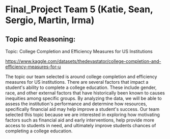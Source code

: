 # Final_Project Team 5 (Katie, Sean, Sergio, Martin, Irma)

## Topic and Reasoning:

Topic: College Completion and Efficiency Measures for US Institutions

https://www.kaggle.com/datasets/thedevastator/college-completion-and-efficiency-measures-for-u

The topic our team selected is around college completion and efficiency measures for US institutions. There are several factors that impact a student's ability to complete a college education. These include gender, race, and other external factors that have historically been known to causes inequities among specific groups. By analyzing the data, we will be able to assess the institution's performance and determine how resources, specifically financial aid may help improve a student's success. Our team selected this topic because we are interested in exploring how motivating factors such as financial aid and early interventions, help provide more access to students in need, and ultimately improve students chances of completing a college education. 
